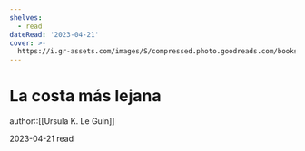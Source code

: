 ```yaml
---
shelves:
  - read
dateRead: '2023-04-21'
cover: >-
  https://i.gr-assets.com/images/S/compressed.photo.goodreads.com/books/1488743391l/92624._SY475_.jpg
---
```

# La costa más lejana

author::[[Ursula K. Le Guin]]

2023-04-21
read